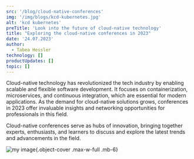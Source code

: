```yaml
---
src: '/blog/cloud-native-conferences'
img: '/img/blogs/kcd-kubernetes.jpg'
alt: 'kcd kubernetes'
preTitle: 'Look into the future of cloud-native technology'
title: "Exploring the cloud-native conferences in 2023"
date: '24.07.2023'
author:
  - Tabea Hessler
technology: []
productUpdates: []
topic: []
---
```

Cloud-native technology has revolutionized the tech industry by enabling scalable and flexible software development. It focuses on containerization, microservices, and continuous integration, which are essential for modern applications. As the demand for cloud-native solutions grows, conferences in 2023 offer invaluable insights and networking opportunities for professionals in this field.

Cloud-native conferences serve as hubs of innovation, bringing together experts, enthusiasts, and learners to discuss and explore the latest trends and advancements in the field.
<!--more-->

![my image](/img/blogs/kcd-kubernetes.jpg){.object-cover .max-w-full .mb-6}
